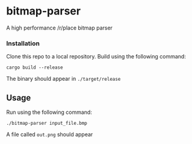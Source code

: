bitmap-parser
===
A high performance /r/place bitmap parser
### Installation
Clone this repo to a local repository. Build using the following command:
```shell
cargo build --release
```
The binary should appear in `./target/release`

## Usage
Run using the following command:
```shell
./bitmap-parser input_file.bmp
```
A file called `out.png` should appear
